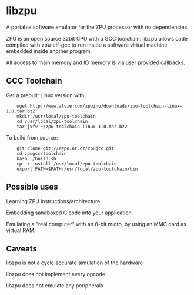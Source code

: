 libzpu
======

A portable software emulator for the ZPU processor with no dependencies.

ZPU is an open source 32bit CPU with a GCC toolchain.
libzpu allows code compiled with zpu-elf-gcc to run inside a software virtual machine embedded inside another program.

All access to main memory and IO memory is via user provided callbacks.

GCC Toolchain
--------------

Get a prebuilt Linux version with:

        wget http://www.alvie.com/zpuino/downloads/zpu-toolchain-linux-1.0.tar.bz2
        mkdir /usr/local/zpu-toolchain
        cd /usr/local/zpu-toolchain
        tar jxfv ~/zpu-toolchain-linux-1.0.tar.bz2


To build from source:

        git clone git://repo.or.cz/zpugcc.git
        cd zpugcc/toolchain
        bash ./build.sh
        cp -r install /usr/local/zpu-toolchain
        export PATH=$PATH:/usr/local/zpu-toolchain/bin


Possible uses
-------------

Learning ZPU instructions/architecture.

Embedding sandboxed C code into your application.

Emulating a "real computer" with an 8-bit micro, by using an MMC card as virtual RAM.


Caveats
-------

libzpu is not a cycle accurate simulation of the hardware

libzpu does not implement every opcode

libzpu does not emulate any peripherals


